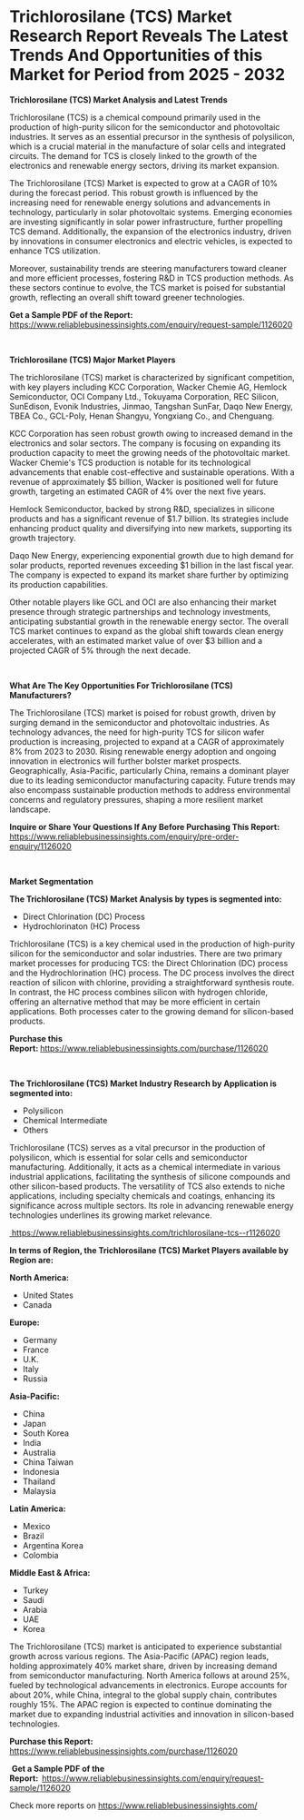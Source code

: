 <p><h1>Trichlorosilane (TCS) Market Research Report Reveals The Latest Trends And Opportunities of this Market for Period from 2025 - 2032</h1></p><p><strong>Trichlorosilane (TCS) Market Analysis and Latest Trends</strong></p>
<p><p>Trichlorosilane (TCS) is a chemical compound primarily used in the production of high-purity silicon for the semiconductor and photovoltaic industries. It serves as an essential precursor in the synthesis of polysilicon, which is a crucial material in the manufacture of solar cells and integrated circuits. The demand for TCS is closely linked to the growth of the electronics and renewable energy sectors, driving its market expansion.</p><p>The Trichlorosilane (TCS) Market is expected to grow at a CAGR of 10% during the forecast period. This robust growth is influenced by the increasing need for renewable energy solutions and advancements in technology, particularly in solar photovoltaic systems. Emerging economies are investing significantly in solar power infrastructure, further propelling TCS demand. Additionally, the expansion of the electronics industry, driven by innovations in consumer electronics and electric vehicles, is expected to enhance TCS utilization.</p><p>Moreover, sustainability trends are steering manufacturers toward cleaner and more efficient processes, fostering R&D in TCS production methods. As these sectors continue to evolve, the TCS market is poised for substantial growth, reflecting an overall shift toward greener technologies.</p></p>
<p><strong>Get a Sample PDF of the Report:&nbsp;</strong> <a href="https://www.reliablebusinessinsights.com/enquiry/request-sample/1126020?utm_campaign=2142&utm_medium=2&utm_source=Github&utm_content=ia&utm_term=01022025&utm_id=trichlorosilane-tcs">https://www.reliablebusinessinsights.com/enquiry/request-sample/1126020</a></p>
<p>&nbsp;</p>
<p><strong>Trichlorosilane (TCS) Major Market Players</strong></p>
<p><p>The trichlorosilane (TCS) market is characterized by significant competition, with key players including KCC Corporation, Wacker Chemie AG, Hemlock Semiconductor, OCI Company Ltd., Tokuyama Corporation, REC Silicon, SunEdison, Evonik Industries, Jinmao, Tangshan SunFar, Daqo New Energy, TBEA Co., GCL-Poly, Henan Shangyu, Yongxiang Co., and Chenguang. </p><p>KCC Corporation has seen robust growth owing to increased demand in the electronics and solar sectors. The company is focusing on expanding its production capacity to meet the growing needs of the photovoltaic market. Wacker Chemie's TCS production is notable for its technological advancements that enable cost-effective and sustainable operations. With a revenue of approximately $5 billion, Wacker is positioned well for future growth, targeting an estimated CAGR of 4% over the next five years.</p><p>Hemlock Semiconductor, backed by strong R&D, specializes in silicone products and has a significant revenue of $1.7 billion. Its strategies include enhancing product quality and diversifying into new markets, supporting its growth trajectory.</p><p>Daqo New Energy, experiencing exponential growth due to high demand for solar products, reported revenues exceeding $1 billion in the last fiscal year. The company is expected to expand its market share further by optimizing its production capabilities. </p><p>Other notable players like GCL and OCI are also enhancing their market presence through strategic partnerships and technology investments, anticipating substantial growth in the renewable energy sector. The overall TCS market continues to expand as the global shift towards clean energy accelerates, with an estimated market value of over $3 billion and a projected CAGR of 5% through the next decade.</p></p>
<p>&nbsp;</p>
<p><strong>What Are The Key Opportunities For Trichlorosilane (TCS) Manufacturers?</strong></p>
<p><p>The Trichlorosilane (TCS) market is poised for robust growth, driven by surging demand in the semiconductor and photovoltaic industries. As technology advances, the need for high-purity TCS for silicon wafer production is increasing, projected to expand at a CAGR of approximately 8% from 2023 to 2030. Rising renewable energy adoption and ongoing innovation in electronics will further bolster market prospects. Geographically, Asia-Pacific, particularly China, remains a dominant player due to its leading semiconductor manufacturing capacity. Future trends may also encompass sustainable production methods to address environmental concerns and regulatory pressures, shaping a more resilient market landscape.</p></p>
<p><strong>Inquire or Share Your Questions If Any Before Purchasing This Report:</strong> <a href="https://www.reliablebusinessinsights.com/enquiry/pre-order-enquiry/1126020?utm_campaign=2142&utm_medium=2&utm_source=Github&utm_content=ia&utm_term=01022025&utm_id=trichlorosilane-tcs">https://www.reliablebusinessinsights.com/enquiry/pre-order-enquiry/1126020</a></p>
<p>&nbsp;</p>
<p><strong>Market Segmentation</strong></p>
<p><strong>The Trichlorosilane (TCS) Market Analysis by types is segmented into:</strong></p>
<p><ul><li>Direct Chlorination (DC) Process</li><li>Hydrochlorinaton (HC) Process</li></ul></p>
<p><p>Trichlorosilane (TCS) is a key chemical used in the production of high-purity silicon for the semiconductor and solar industries. There are two primary market processes for producing TCS: the Direct Chlorination (DC) process and the Hydrochlorination (HC) process. The DC process involves the direct reaction of silicon with chlorine, providing a straightforward synthesis route. In contrast, the HC process combines silicon with hydrogen chloride, offering an alternative method that may be more efficient in certain applications. Both processes cater to the growing demand for silicon-based products.</p></p>
<p><strong>Purchase this Report:&nbsp;</strong><a href="https://www.reliablebusinessinsights.com/purchase/1126020?utm_campaign=2142&utm_medium=2&utm_source=Github&utm_content=ia&utm_term=01022025&utm_id=trichlorosilane-tcs">https://www.reliablebusinessinsights.com/purchase/1126020</a></p>
<p>&nbsp;</p>
<p><strong>The Trichlorosilane (TCS) Market Industry Research by Application is segmented into:</strong></p>
<p><ul><li>Polysilicon</li><li>Chemical Intermediate</li><li>Others</li></ul></p>
<p><p>Trichlorosilane (TCS) serves as a vital precursor in the production of polysilicon, which is essential for solar cells and semiconductor manufacturing. Additionally, it acts as a chemical intermediate in various industrial applications, facilitating the synthesis of silicone compounds and other silicon-based products. The versatility of TCS also extends to niche applications, including specialty chemicals and coatings, enhancing its significance across multiple sectors. Its role in advancing renewable energy technologies underlines its growing market relevance.</p></p>
<p><a href="https://www.reliablebusinessinsights.com/trichlorosilane-tcs--r1126020?utm_campaign=2142&utm_medium=2&utm_source=Github&utm_content=ia&utm_term=01022025&utm_id=trichlorosilane-tcs">&nbsp;https://www.reliablebusinessinsights.com/trichlorosilane-tcs--r1126020</a></p>
<p><strong>In terms of Region, the Trichlorosilane (TCS) Market Players available by Region are:</strong></p>
<p>
    <p> <strong> North America: </strong>
        <ul>
            <li>United States</li>
            <li>Canada</li>
        </ul>
        </p> 
    <p> <strong> Europe: </strong>
        <ul>
            <li>Germany</li>
            <li>France</li>
            <li>U.K.</li>
            <li>Italy</li>
            <li>Russia</li>
        </ul>
        </p> 
    <p> <strong> Asia-Pacific: </strong>
        <ul>
            <li>China</li>
            <li>Japan</li>
            <li>South Korea</li>
            <li>India</li>
            <li>Australia</li>
            <li>China Taiwan</li>
            <li>Indonesia</li>
            <li>Thailand</li>
            <li>Malaysia</li>
        </ul>
        </p> 
    <p> <strong> Latin America: </strong>
        <ul>
            <li>Mexico</li>
            <li>Brazil</li>
            <li>Argentina Korea</li>
            <li>Colombia</li>
        </ul>
        </p> 
    <p> <strong> Middle East & Africa: </strong>
        <ul>
            <li>Turkey</li>
            <li>Saudi</li>
            <li>Arabia</li>
            <li>UAE</li>
            <li>Korea</li>
        </ul>
    </p>
    </p>
<p><p>The Trichlorosilane (TCS) market is anticipated to experience substantial growth across various regions. The Asia-Pacific (APAC) region leads, holding approximately 40% market share, driven by increasing demand from semiconductor manufacturing. North America follows at around 25%, fueled by technological advancements in electronics. Europe accounts for about 20%, while China, integral to the global supply chain, contributes roughly 15%. The APAC region is expected to continue dominating the market due to expanding industrial activities and innovation in silicon-based technologies.</p></p>
<p><strong>Purchase this Report: </strong><a href="https://www.reliablebusinessinsights.com/purchase/1126020?utm_campaign=2142&utm_medium=2&utm_source=Github&utm_content=ia&utm_term=01022025&utm_id=trichlorosilane-tcs">https://www.reliablebusinessinsights.com/purchase/1126020</a></p>
<p>&nbsp;<strong>Get a Sample PDF of the Report:&nbsp;&nbsp;</strong><a href="https://www.reliablebusinessinsights.com/enquiry/request-sample/1126020?utm_campaign=2142&utm_medium=2&utm_source=Github&utm_content=ia&utm_term=01022025&utm_id=trichlorosilane-tcs">https://www.reliablebusinessinsights.com/enquiry/request-sample/1126020</a></p>
<p><strong></strong></p>
<p>Check more reports on <a href="https://www.reliablebusinessinsights.com/?utm_campaign=2142&utm_medium=2&utm_source=Github&utm_content=ia&utm_term=01022025&utm_id=trichlorosilane-tcs">https://www.reliablebusinessinsights.com/</a></p>
